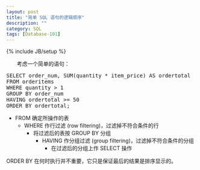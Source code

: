 ```yaml
---
layout: post
title: "简单 SQL 语句的逻辑顺序"
description: ""
category: SQL
tags: [Database-101]
---
```

{% include JB/setup %}

　　考虑一个简单的语句：

<pre class="prettyprint linenums">
SELECT order_num, SUM(quantity * item_price) AS ordertotal  
FROM orderitems  
WHERE quantity > 1  
GROUP BY order_num  
HAVING ordertotal >= 50  
ORDER BY ordertotal; 
</pre>

* FROM 确定所操作的表
	* WHERE 作行过滤 (row filtering)，过滤掉不符合条件的行
		* 将过滤后的表按 GROUP BY 分组
			* HAVING 作分组过滤 (group filtering)，过滤掉不符合条件的分组
				* 在过滤后的分组上作 SELECT 操作

ORDER BY 在何时执行并不重要，它只是保证最后的结果是排序显示的。